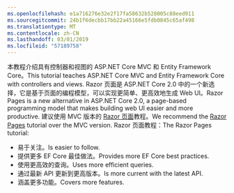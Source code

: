 ```yaml
---
ms.openlocfilehash: e1a716276e32e2f17fa58632b528005c88eed911
ms.sourcegitcommit: 24b1f6decbb17bb22a45166e5fdb0845c65af498
ms.translationtype: MT
ms.contentlocale: zh-CN
ms.lasthandoff: 03/01/2019
ms.locfileid: "57189758"
---
```

<span data-ttu-id="4fa16-101">本教程介绍具有控制器和视图的 ASP.NET Core MVC 和 Entity Framework Core。</span><span class="sxs-lookup"><span data-stu-id="4fa16-101">This tutorial teaches ASP.NET Core MVC and Entity Framework Core with controllers and views.</span></span> <span data-ttu-id="4fa16-102">Razor 页面是 ASP.NET Core 2.0 中的一个新选择，它是基于页面的编程模型，可以实现更简单、更高效地生成 Web UI。</span><span class="sxs-lookup"><span data-stu-id="4fa16-102">Razor Pages is a new alternative in ASP.NET Core 2.0, a page-based programming model that makes building web UI easier and more productive.</span></span> <span data-ttu-id="4fa16-103">建议使用 MVC 版本的 [Razor 页面](xref:data/ef-rp/intro)教程。</span><span class="sxs-lookup"><span data-stu-id="4fa16-103">We recommend the [Razor Pages](xref:data/ef-rp/intro) tutorial over the MVC version.</span></span> <span data-ttu-id="4fa16-104">Razor 页面教程：</span><span class="sxs-lookup"><span data-stu-id="4fa16-104">The Razor Pages tutorial:</span></span>

* <span data-ttu-id="4fa16-105">易于关注。</span><span class="sxs-lookup"><span data-stu-id="4fa16-105">Is easier to follow.</span></span>
* <span data-ttu-id="4fa16-106">提供更多 EF Core 最佳做法。</span><span class="sxs-lookup"><span data-stu-id="4fa16-106">Provides more EF Core best practices.</span></span>
* <span data-ttu-id="4fa16-107">使用更高效的查询。</span><span class="sxs-lookup"><span data-stu-id="4fa16-107">Uses more efficient queries.</span></span>
* <span data-ttu-id="4fa16-108">通过最新 API 更新到更高版本。</span><span class="sxs-lookup"><span data-stu-id="4fa16-108">Is more current with the latest API.</span></span>
* <span data-ttu-id="4fa16-109">涵盖更多功能。</span><span class="sxs-lookup"><span data-stu-id="4fa16-109">Covers more features.</span></span>

